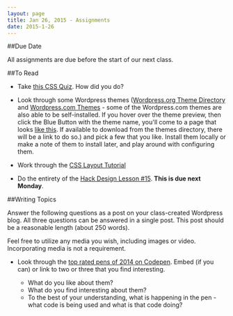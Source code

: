 ```yaml
---
layout: page
title: Jan 26, 2015 - Assignments
date: 2015-1-26
---
```


##Due Date

All assignments are due before the start of our next class.

##To Read

- Take [this CSS Quiz](http://flukeout.github.io/).  How did you do? 

- Look through some Wordpress themes ([Wordpress.org Theme Directory](https://wordpress.org/themes/) and [Wordpress.com Themes](https://theme.wordpress.com/) - some of the Wordpress.com themes are also able to be self-installed.  If you hover over the theme preview, then click the Blue Button with the theme name, you'll come to a page that looks [like this](https://theme.wordpress.com/themes/sela/).  If available to download from the themes directory, there will be a link to do so.) and pick a few that you like.  Install them locally or make a note of them to install later, and play around with configuring them.

- Work through the [CSS Layout Tutorial](http://learnlayout.com/)

- Do the entirety of the [Hack Design Lesson #15](https://hackdesign.org/lessons/15).  **This is due next Monday**. 

##Writing Topics

Answer the following questions as a post on your class-created Wordpress blog.  All three questions can be answered in a single post.  This post should be a reasonable length (about 250 words).

Feel free to utilize any media you wish, including images or video.  Incorporating media is not a requirement.

- Look through the [top rated pens of 2014 on Codepen](http://codepen.io/2014/popular/).  Embed (if you can) or link to two or three that you find interesting. 
 
  - What do you like about them?  
  - What do you find interesting about them?  
  - To the best of your understanding, what is happening in the pen - what code is being used and what is that code doing?
